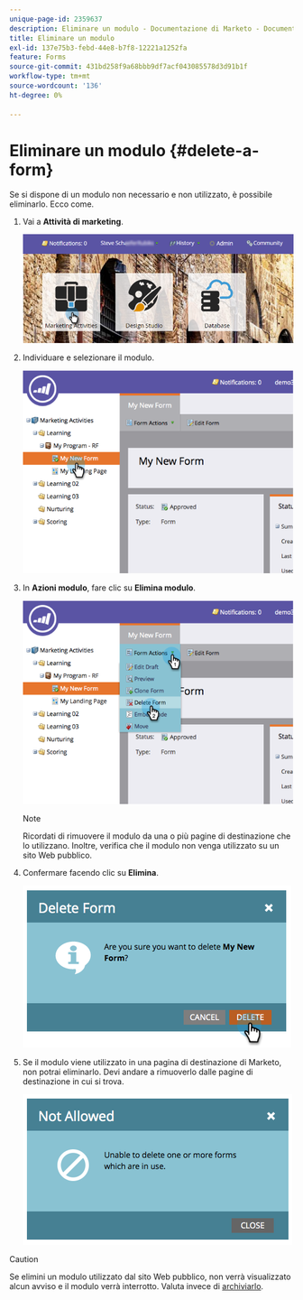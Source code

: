 ```yaml
---
unique-page-id: 2359637
description: Eliminare un modulo - Documentazione di Marketo - Documentazione del prodotto
title: Eliminare un modulo
exl-id: 137e75b3-febd-44e8-b7f8-12221a1252fa
feature: Forms
source-git-commit: 431bd258f9a68bbb9df7acf043085578d3d91b1f
workflow-type: tm+mt
source-wordcount: '136'
ht-degree: 0%

---
```


# Eliminare un modulo {#delete-a-form}

Se si dispone di un modulo non necessario e non utilizzato, è possibile eliminarlo. Ecco come.

1. Vai a **Attività di marketing**.

   ![](assets/login-marketing-activities-3.png)

1. Individuare e selezionare il modulo.

   ![](assets/image2014-9-15-12-3a1-3a18.png)

1. In **Azioni modulo**, fare clic su **Elimina modulo**.

   ![](assets/image2014-9-15-12-3a1-3a27.png)

   >[!NOTE]
   >
   >Ricordati di rimuovere il modulo da una o più pagine di destinazione che lo utilizzano. Inoltre, verifica che il modulo non venga utilizzato su un sito Web pubblico.

1. Confermare facendo clic su **Elimina**.

   ![](assets/image2014-9-15-12-3a1-3a37.png)

1. Se il modulo viene utilizzato in una pagina di destinazione di Marketo, non potrai eliminarlo. Devi andare a rimuoverlo dalle pagine di destinazione in cui si trova.

   ![](assets/image2014-9-15-12-3a1-3a44.png)

>[!CAUTION]
>
>Se elimini un modulo utilizzato dal sito Web pubblico, non verrà visualizzato alcun avviso e il modulo verrà interrotto. Valuta invece di [archiviarlo](/help/marketo/product-docs/email-marketing/drip-nurturing/using-stream-content/archive-and-unarchive-stream-content.md).
